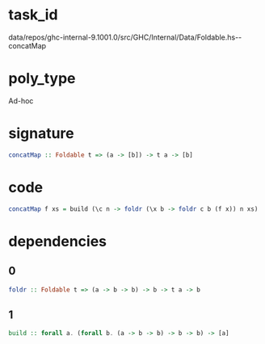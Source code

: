 
# task_id
data/repos/ghc-internal-9.1001.0/src/GHC/Internal/Data/Foldable.hs--concatMap

# poly_type
Ad-hoc

# signature
```haskell
concatMap :: Foldable t => (a -> [b]) -> t a -> [b]
```   

# code
```haskell
concatMap f xs = build (\c n -> foldr (\x b -> foldr c b (f x)) n xs)
```

# dependencies
## 0
```haskell
foldr :: Foldable t => (a -> b -> b) -> b -> t a -> b
```
## 1
```haskell
build :: forall a. (forall b. (a -> b -> b) -> b -> b) -> [a]
```
